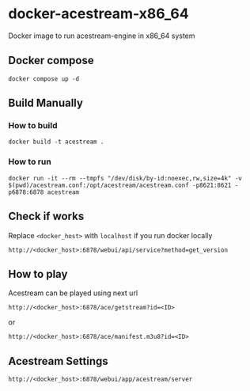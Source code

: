 # docker-acestream-x86_64
Docker image to run acestream-engine in x86_64 system

## Docker compose

```
docker compose up -d
```

## Build Manually

### How to build
```
docker build -t acestream .
```

### How to run
```
docker run -it --rm --tmpfs "/dev/disk/by-id:noexec,rw,size=4k" -v $(pwd)/acestream.conf:/opt/acestream/acestream.conf -p8621:8621 -p6878:6878 acestream
```

## Check if works
Replace ``<docker_host>`` with ``localhost`` if you run docker locally
```
http://<docker_host>:6878/webui/api/service?method=get_version
```

## How to play
Acestream can be played using next url
```
http://<docker_host>:6878/ace/getstream?id=<ID>
```
or

```
http://<docker_host>:6878/ace/manifest.m3u8?id=<ID>
```


## Acestream Settings
```
http://<docker_host>:6878/webui/app/acestream/server
```
